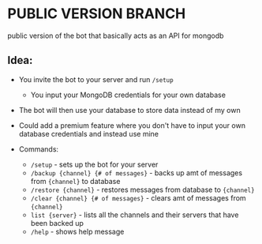 # PUBLIC VERSION BRANCH

public version of the bot that basically acts as an API for mongodb

## Idea:
- You invite the bot to your server and run `/setup`
    - You input your MongoDB credentials for your own database
- The bot will then use your database to store data instead of my own

- Could add a premium feature where you don't have to input your own database credentials and instead use mine

- Commands:
    - `/setup` - sets up the bot for your server
    - `/backup {channel} {# of messages}` - backs up amt of messages from `{channel}` to database
    - `/restore {channel}` - restores messages from database to `{channel}`
    - `/clear {channel} {# of messages}` - clears amt of messages from `{channel}`
    - `list {server}` - lists all the channels and their servers that have been backed up
    - `/help` - shows help message